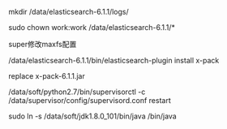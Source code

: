 mkdir /data/elasticsearch-6.1.1/logs/

sudo chown work:work /data/elasticsearch-6.1.1/*

super修改maxfs配置

/data/elasticsearch-6.1.1/bin/elasticsearch-plugin install x-pack

replace x-pack-6.1.1.jar

/data/soft/python2.7/bin/supervisorctl -c /data/supervisor/config/supervisord.conf restart 


sudo ln -s /data/soft/jdk1.8.0_101/bin/java /bin/java